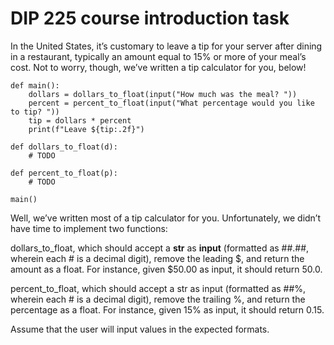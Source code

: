# DIP 225 course introduction task

In the United States, it’s customary to leave a tip for your server after dining in a restaurant, typically an amount equal to 15% or more of your meal’s cost. Not to worry, though, we’ve written a tip calculator for you, below!
``` 
def main():
    dollars = dollars_to_float(input("How much was the meal? "))
    percent = percent_to_float(input("What percentage would you like to tip? "))
    tip = dollars * percent
    print(f"Leave ${tip:.2f}")

def dollars_to_float(d):
    # TODO

def percent_to_float(p):
    # TODO

main()

```


Well, we’ve written most of a tip calculator for you. Unfortunately, we didn’t have time to implement two functions:

dollars_to_float, which should accept a **str** as **input** (formatted as ##.##, wherein each # is a decimal digit), remove the leading $, and return the amount as a float. For instance, given $50.00 as input, it should return 50.0.

percent_to_float, which should accept a str as input (formatted as ##%, wherein each # is a decimal digit), remove the trailing %, and return the percentage as a float. For instance, given 15% as input, it should return 0.15.

Assume that the user will input values in the expected formats.
